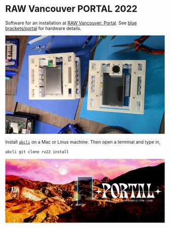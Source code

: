 # RAW Vancouver PORTAL 2022

Software for an installation at [RAW Vancouver: Portal](https://rawartists.com/vancouver). See [blue brackets/portal](https://github.com/kamangir/blue-bracket/blob/main/designs/portal.md) for hardware details.

![image](./assets/images/hardware.jpg)

Install [`abcli`](https://github.com/kamangir/awesome-bash-cli) on a Mac or Linux machine. Then open a terminal and type in,

```bash
abcli git clone rv22 install
```

[![image](./assets/images/marquee.jpg)](https://rawartists.com/vancouver/portal)